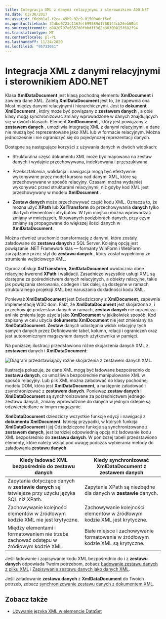 ```yaml
---
title: Integracja XML z danymi relacyjnymi i sterownikiem ADO.NET
ms.date: 03/30/2017
ms.assetid: f6ebb1a1-f2ca-49b9-92c9-0150940cf6e6
ms.openlocfilehash: 34dbd0723c1167ef699589d1750144cb26eb60b4
ms.sourcegitcommit: d8020797a6657d0fbbdff362b80300815f682f94
ms.translationtype: MT
ms.contentlocale: pl-PL
ms.lasthandoff: 11/24/2020
ms.locfileid: "95733051"
---
```

# <a name="xml-integration-with-relational-data-and-adonet"></a>Integracja XML z danymi relacyjnymi i sterownikiem ADO.NET

Klasa **XmlDataDocument** jest klasą pochodną elementu **XmlDocument** i zawiera dane XML. Zaletą **XmlDataDocument** jest to, że zapewnia ona Most między danymi relacyjnymi i hierarchicznymi. Jest to **dokument XmlDocument** , który może być powiązany z **zestawem danych** , a obie klasy mogą synchronizować zmiany wprowadzone w danych znajdujących się w dwóch klasach. Element **XmlDocument** , który jest powiązany z **zestawem danych** , umożliwia integrację XML z danymi relacyjnymi, a dane nie muszą być reprezentowane jako XML lub w formacie relacyjnym. Można jednocześnie i nie ograniczyć się do pojedynczej reprezentacji danych.  
  
 Dostępne są następujące korzyści z używania danych w dwóch widokach:  
  
- Strukturalna część dokumentu XML może być mapowana na zestaw danych i wydajnie przechowywana, indeksowana i przeszukiwana.  
  
- Przekształcenia, walidacja i nawigacja mogą być efektywnie wykonywane przez model kursora nad danymi XML, które są przechowywane w sposób relacyjny. Czasami można wydajniej wykonywać przed strukturami relacyjnymi, niż gdyby kod XML jest przechowywany w modelu **XmlDocument** .  
  
- **Zestaw danych** może przechowywać część kodu XML. Oznacza to, że można użyć **XPath** lub **XslTransform** do przechowywania **danych** tylko dla tych elementów i atrybutów. W tym miejscu można wprowadzać zmiany w mniejszych, filtrowanych podzbiorach danych, przy czym zmiany są propagowane do większej ilości danych w **XmlDataDocument**.  
  
 Można również uruchomić transformację z danymi, które zostały załadowane do **zestawu danych** z SQL Server. Kolejną opcją jest powiązanie .NET Framework klas — formanty WinForm i WebForm zarządzane przez styl do **zestawu danych** , który został wypełniony ze strumienia wejściowego XML.  
  
 Oprócz obsługi **XslTransform**, **XmlDataDocument** uwidacznia dane relacyjne kwerend **XPath** i walidacji.  Zasadniczo wszystkie usługi XML są dostępne za pośrednictwem danych relacyjnych, a obiekty relacyjne, takie jak powiązania sterowania, codegen i tak dalej, są dostępne w ramach strukturalnego projekcji XML bez naruszania dokładności kodu XML.  
  
 Ponieważ **XmlDataDocument** jest Dziedziczony z **XmlDocument**, zapewnia implementację W3C dom. Fakt, że **XmlDataDocument** jest skojarzona z, i przechowuje podzestaw danych w ramach, **zestaw danych** nie ogranicza ani nie zmienia jego użycia jako **XmlDocument** w jakikolwiek sposób. Kod zapisany w celu użycia **dokumentu XmlDocument** nie jest zmieniany na **XmlDataDocument**. **Zestaw** danych udostępnia widok relacyjny tych samych danych przez Definiowanie tabel, kolumn, relacji i ograniczeń oraz jest autonomicznym magazynem danych użytkownika w pamięci.  
  
 Na poniższej ilustracji przedstawiono różne skojarzenia danych XML z **zestawem** danych i **XmlDataDocument**:
  
 ![Diagram przedstawiający różne skojarzenia z zestawem danych XML.](./media/xml-integration-with-relational-data-and-adonet/xml-integration-relational-data-adodotnet.gif)  
  
 Ilustracja pokazuje, że dane XML mogą być ładowane bezpośrednio do **zestawu danych**, co umożliwia bezpośrednie manipulowanie XML w sposób relacyjny. Lub plik XML można załadować do klasy pochodnej modelu DOM, która jest **XmlDataDocument**, a następnie załadować i zsynchronizować z **zestawem danych**. Ponieważ **zestaw danych** i **XmlDataDocument** są synchronizowane za pośrednictwem jednego zestawu danych, zmiany wprowadzone do danych w jednym sklepie są odzwierciedlane w innym magazynie.  
  
 **XmlDataDocument** dziedziczy wszystkie funkcje edycji i nawigacji z **dokumentu XmlDocument**. Istnieją przypadki, w których funkcja **XmlDataDocument** i jej Odziedziczone funkcje są synchronizowane z **zestawem danych**, jest bardziej odpowiednią opcją niż ładowanie kodu XML bezpośrednio do **zestawu danych**. W poniższej tabeli przedstawiono elementy, które należy wziąć pod uwagę podczas wybierania metody do załadowania **zestawu danych**.  
  
|Kiedy ładować XML bezpośrednio do zestawu danych|Kiedy synchronizować XmlDataDocument z zestawem danych|  
|----------------------------------------------|-----------------------------------------------------------|  
|Zapytania dotyczące danych w **zestawie danych** są łatwiejsze przy użyciu języka SQL niż XPath.|Zapytania XPath są niezbędne dla danych w **zestawie** danych.|  
|Zachowywanie kolejności elementów w źródłowym kodzie XML nie jest krytyczne.|Zachowywanie kolejności elementów w źródłowym kodzie XML jest krytyczne.|  
|Między elementami i formatowaniem nie trzeba zachować odstępu w źródłowym kodzie XML.|Białe miejsce i zachowywanie formatowania w źródłowym kodzie XML są krytyczne.|  
  
 Jeśli ładowanie i zapisywanie kodu XML bezpośrednio do i z **zestawu danych** odpowiada Twoim potrzebom, zobacz [Ładowanie zestawu danych z pliku XML](../../../framework/data/adonet/dataset-datatable-dataview/loading-a-dataset-from-xml.md) i [Zapisywanie zestawu danych jako danych XML](../../../framework/data/adonet/dataset-datatable-dataview/writing-dataset-contents-as-xml-data.md).  
  
 Jeśli załadowanie **zestawu danych** z **XmlDataDocument** do Twoich potrzeb, zobacz [synchronizowanie zestawu danych z dokumentem XML](../../../framework/data/adonet/dataset-datatable-dataview/dataset-and-xmldatadocument-synchronization.md).  
  
## <a name="see-also"></a>Zobacz także

- [Używanie języka XML w elemencie DataSet](../../../framework/data/adonet/dataset-datatable-dataview/using-xml-in-a-dataset.md)
